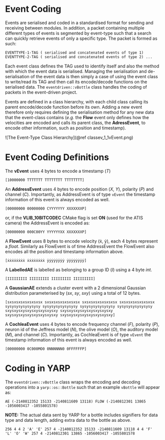 # Event Coding

Events are serialised and coded in a standardised format for sending and receiving between modules. In addition, a packet containing multiple different types of events is segmented by event-type such that a search can quickly retrieve events of only a specific type. The packet is formed as such:
```
EVENTTYPE-1-TAG ( serialised and concatenated events of type 1) EVENTTYPE-2-TAG ( serialised and concatenated events of type 2) ...
```
Each event class defines the TAG used to identify itself and also the method with which the event data is serialised. Managing the serialisation and de-serialisation of the event data is then simply a case of using the event class to write/read its TAG and then call its encode/decode functions on the serialised data. The `eventdriven::vBottle` class handles the coding of packets in the event-driven project.

Events are defined in a class hierarchy, with each child class calling its parent encode/decode function before its own. Adding a new event therefore only requires defining the serialisation method for any new data that the event-class contains (_e.g._ the **Flow** event only defines how the velocities are encoded and calls its parent class, the **AdressEvent**, to encode other information, such as position and timestamp).

![The Event-Type Class Hierarchy](@ref classev_1_1vEvent.png)

# Event Coding Definitions

The **vEvent** uses 4 bytes to encode a timestamp (_T_)
```
[10000000 TTTTTTT TTTTTTTT TTTTTTTT]
```
An **AddressEvent** uses 4 bytes to encode position (_X_, _Y_), polarity (_P_) and channel (_C_). Importantly, as AddressEvent  is of type `vEvent` the timestamp information of this event is always encoded as well.
```
[00000000 00000000 CYYYYYYY XXXXXXXP]
```
or, if the **VLIB_10BITCODEC** CMake flag is set **ON** (used for the ATIS camera) the AddressEvent is encoded as:
```
[00000000 000C00YY YYYYYYXX XXXXXXXP]
```

A **FlowEvent** uses 8 bytes to encode velocity (ẋ, ẏ), each 4 bytes represent a _float_. Similarly as FlowEvent is of time AddressEvent the FlowEvent also encodes all the position and timestamp information above.
```
[ẋẋẋẋẋẋẋẋ ẋẋẋẋẋẋẋẋ ẏẏẏẏẏẏẏẏ ẏẏẏẏẏẏẏẏ]
```
 A **LabelledAE** is labelled as belonging to a group ID (_I_) using a 4 byte _int_.
```
[IIIIIIIII IIIIIIIII IIIIIIIII IIIIIIIII]
```
A **GaussianAE** extends a cluster event with a 2 dimensional Gaussian distribution parameterised by (_sx_, _sy_, _sxy_) using a total of 12 bytes.
```
[sxsxsxsxsxsxsxsx sxsxsxsxsxsxsxsx sxsxsxsxsxsxsxsx sxsxsxsxsxsxsxsx sysysysysysysysy sysysysysysysysy sysysysysysysysy sysysysysysysysy sxysxysxysxysxysxysxysxy sxysxysxysxysxysxysxysxy sxysxysxysxysxysxysxysxy sxysxysxysxysxysxysxysxy]
```
A **CochleaEvent** uses 4 bytes to encode frequency channel (_F_), polarity (_P_), neuron id of the Jeffress model (_N_), the olive model (_O_), the auditory model (_M_), and channel (_C_). Importantly, as CochleaEvent  is of type `vEvent` the timestamp information of this event is always encoded as well.
```
[00000000 0C000MO0 0NNNNNN0 0FFFFFFP]
```

# Coding in YARP

The `eventdriven::vBottle` class wraps the encoding and decoding operations into a `yarp::os::Bottle` such that an example `vBottle` will appear as:
```
AE (-2140812352 15133 -2140811609 13118) FLOW (-2140812301 13865 -1056003417 -1055801578)
```
**NOTE:** The actual data sent by YARP for a bottle includes signifiers for data type and data length, adding extra data to the bottle as above.

```
256 4 4 2 'A' 'E' 257 4 -2140812352 15133 -2140811609 13118 4 4 'F' 'L' 'O' 'W' 257 4 -2140812301 13865 -1056003417 -1055801578
```